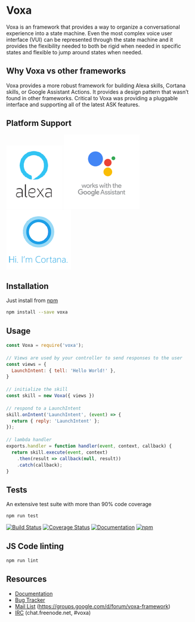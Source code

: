 Voxa
====================
Voxa is an framework that provides a way to organize a conversational experience into a state machine. Even the most complex voice user interface (VUI) can be represented through the state machine and it provides the flexibility needed to both be rigid when needed in specific states and flexible to jump around states when needed.  

Why Voxa vs other frameworks
----------------------------
Voxa provides a more robust framework for building Alexa skills, Cortana skills, or Google Assistant Actions.  It provides a design pattern that wasn’t found in other frameworks.   Critical to Voxa was providing a pluggable interface and supporting all of the latest ASK features.  

Platform Support
-------------

![Alexa](/assets/img/alexa.png) ![Assistant](/assets/img/assistant.png) ![Cortana](/assets/img/cortana.png)


Installation
-------------

Just install from [npm](https://www.npmjs.com/package/voxa)

```bash
npm install --save voxa
```

Usage
------

```javascript
const Voxa = require('voxa');

// Views are used by your controller to send responses to the user
const views = {
  LaunchIntent: { tell: 'Hello World!' },
}

// initialize the skill
const skill = new Voxa({ views })

// respond to a LaunchIntent
skill.onIntent('LaunchIntent', (event) => {
  return { reply: 'LaunchIntent' };
});

// lambda handler
exports.handler = function handler(event, context, callback) {
  return skill.execute(event, context)
    .then(result => callback(null, result))
    .catch(callback);
}

```

Tests
------

An extensive test suite with more than 90% code coverage

```bash
npm run test
```

[![Build Status](https://travis-ci.org/mediarain/voxa.svg?branch=master)](https://travis-ci.org/mediarain/voxa)
[![Coverage Status](https://coveralls.io/repos/github/mediarain/voxa/badge.svg?branch=master)](https://coveralls.io/github/mediarain/voxa?branch=master)
[![Documentation](https://readthedocs.org/projects/voxa/badge/)](http://voxa.readthedocs.io/en/latest/)
[![npm](https://img.shields.io/npm/dm/voxa.svg)](https://www.npmjs.com/package/voxa)


JS Code linting
-----------------

```bash
npm run lint
```

Resources
----------

* [Documentation](http://voxa.readthedocs.io/en/latest/)
* [Bug Tracker](https://github.com/mediarain/voxa/issues)
* [Mail List](https://groups.google.com/d/forum/voxa-framework) (https://groups.google.com/d/forum/voxa-framework)
* [IRC](irc://chat.freenode.net/voxa) (chat.freenode.net, #voxa)
